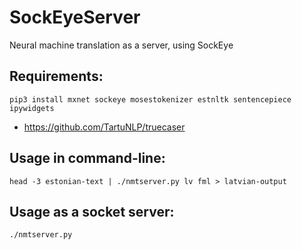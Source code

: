 # SockEyeServer
Neural machine translation as a server, using SockEye

## Requirements:

```
pip3 install mxnet sockeye mosestokenizer estnltk sentencepiece ipywidgets
```

+ https://github.com/TartuNLP/truecaser

## Usage in command-line:

```
head -3 estonian-text | ./nmtserver.py lv fml > latvian-output
```

## Usage as a socket server:

```
./nmtserver.py
```
